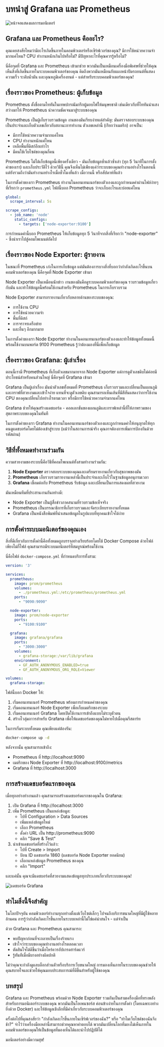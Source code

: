 # บทนำสู่ Grafana และ Prometheus

![หน้าจอแสดงผลการมอนิเตอร์](image.png)

## Grafana และ Prometheus คืออะไร?

คุณเคยสงสัยไหมว่ามีอะไรเกิดขึ้นภายในคอมพิวเตอร์หรือเซิร์ฟเวอร์ของคุณ? มีการใช้หน่วยความจำมากแค่ไหน? CPU ทำงานหนักเกินไปหรือไม่? มีปัญหาอะไรที่คุณควรรู้หรือไม่?

นี่คือจุดที่ Grafana และ Prometheus เข้ามาช่วย พวกมันเป็นเหมือนเครื่องมือพิเศษที่ช่วยให้คุณเห็นสิ่งที่เกิดขึ้นภายในระบบคอมพิวเตอร์ของคุณ คิดถึงพวกมันเหมือนกับแผงหน้าปัดรถยนต์ที่แสดงความเร็ว ระดับน้ำมัน และอุณหภูมิเครื่องยนต์ - แต่สำหรับระบบคอมพิวเตอร์ของคุณ!

## เรื่องราวของ Prometheus: ผู้เก็บข้อมูล

Prometheus ตั้งชื่อตามไททันในเทพปกรณัมกรีกผู้มอบไฟให้มนุษยชาติ เช่นเดียวกับที่ไททันนำแสงสว่างมาให้ Prometheus นำความชัดเจนมาสู่ระบบของคุณ

Prometheus เป็นผู้เก็บรวบรวมข้อมูล งานของมันเรียบง่ายแต่สำคัญ: มันตรวจสอบระบบของคุณเป็นประจำและเก็บตัวเลขเกี่ยวกับสถานะการทำงาน ตัวเลขเหล่านี้ (เรียกว่าเมตริก) อาจเป็น:
- มีการใช้หน่วยความจำมากแค่ไหน
- CPU ทำงานหนักแค่ไหน
- เหลือพื้นที่ดิสก์อีกเท่าไร
- มีคนใช้เว็บไซต์ของคุณกี่คน

Prometheus ไม่ได้เก็บข้อมูลนี้เพียงครั้งเดียว - มันเก็บข้อมูลซ้ำแล้วซ้ำเล่า (ทุก 5 วินาทีในการตั้งค่าของเรา) และเก็บประวัติไว้ ด้วยวิธีนี้ คุณจึงเห็นไม่เพียงแค่ว่าระบบของคุณทำงานอย่างไรในตอนนี้ แต่ยังรวมถึงว่ามันทำงานอย่างไรเมื่อชั่วโมงที่แล้ว เมื่อวานนี้ หรือสัปดาห์ที่แล้ว

ในการตั้งค่าของเรา Prometheus ทำงานในคอนเทนเนอร์ของตัวเองและถูกกำหนดค่าผ่านไฟล์ง่ายๆ ที่เรียกว่า `prometheus.yml` ไฟล์นี้บอก Prometheus ว่าจะเก็บอะไรและบ่อยแค่ไหน

```yaml
global:
  scrape_interval: 5s

scrape_configs:
  - job_name: 'node'
    static_configs:
      - targets: ['node-exporter:9100']
```

การกำหนดค่านี้บอก Prometheus ให้เก็บข้อมูลทุก 5 วินาทีจากสิ่งที่เรียกว่า "node-exporter" - ซึ่งนำเราไปสู่คอมโพเนนต์ถัดไป

## เรื่องราวของ Node Exporter: ผู้รายงาน

ในขณะที่ Prometheus เก่งในการเก็บข้อมูล แต่มันต้องการบางสิ่งที่บอกว่ากำลังเกิดอะไรขึ้นบนคอมพิวเตอร์ของคุณ นี่คือจุดที่ Node Exporter เข้ามา

Node Exporter เป็นเหมือนนักข่าว งานของมันคือดูระบบคอมพิวเตอร์ของคุณ รวบรวมข้อมูลเกี่ยวกับมัน และทำให้ข้อมูลนี้พร้อมใช้งานสำหรับ Prometheus ในการเก็บรวบรวม

Node Exporter สามารถรายงานเกี่ยวกับหลายด้านของระบบของคุณ:
- การใช้งาน CPU
- การใช้หน่วยความจำ
- พื้นที่ดิสก์
- การจราจรเครือข่าย
- และอื่นๆ อีกมากมาย

ในการตั้งค่าของเรา Node Exporter ทำงานในคอนเทนเนอร์ของตัวเองและทำให้ข้อมูลทั้งหมดนี้พร้อมใช้งานบนพอร์ต 9100 Prometheus รู้ว่าต้องมองที่นี่เพื่อเก็บข้อมูล

## เรื่องราวของ Grafana: ผู้เล่าเรื่อง

ตอนนี้เรามี Prometheus ที่เก็บตัวเลขมากมายจาก Node Exporter แต่การดูตัวเลขดิบไม่ค่อยมีประโยชน์สำหรับคนส่วนใหญ่ นี่คือจุดที่ Grafana เข้ามา

Grafana เป็นผู้เล่าเรื่อง มันนำตัวเลขทั้งหมดที่ Prometheus เก็บรวบรวมและเปลี่ยนเป็นแผนภูมิและกราฟที่สวยงามและเข้าใจง่าย แทนที่จะดูตัวเลขดิบ คุณสามารถเห็นเส้นที่มีสีสันแสดงว่าการใช้งาน CPU ของคุณเปลี่ยนไปอย่างไรตามเวลา หรือมีการใช้หน่วยความจำมากแค่ไหน

Grafana ช่วยให้คุณสร้างแดชบอร์ด - คอลเลกชันของแผนภูมิและกราฟเหล่านี้ที่ให้ภาพรวมของสุขภาพระบบของคุณในทันที

ในการตั้งค่าของเรา Grafana ทำงานในคอนเทนเนอร์ของตัวเองและถูกกำหนดค่าให้อนุญาตให้ทุกคนดูแดชบอร์ดโดยไม่ต้องเข้าสู่ระบบ (แม้ว่าในสถานการณ์จริง คุณอาจต้องการเพิ่มการป้องกันด้วยรหัสผ่าน)

## วิธีที่ทั้งหมดทำงานร่วมกัน

ความสวยงามของระบบนี้คือวิธีที่คอมโพเนนต์ทั้งสามทำงานร่วมกัน:

1. **Node Exporter** ตรวจสอบระบบของคุณและเตรียมรายงานเกี่ยวกับสุขภาพของมัน
2. **Prometheus** เก็บรวบรวมรายงานเหล่านี้เป็นประจำและเก็บไว้ในฐานข้อมูลอนุกรมเวลา
3. **Grafana** เชื่อมต่อกับ Prometheus รับข้อมูล และเปลี่ยนเป็นการแสดงผลที่สวยงาม

มันเหมือนทีมที่ประสานงานกันอย่างดี:
- Node Exporter เป็นผู้สื่อข่าวภาคสนามที่รวบรวมข้อเท็จจริง
- Prometheus เป็นบรรณาธิการที่เก็บรวบรวมและจัดระเบียบรายงานทั้งหมด
- Grafana เป็นหนังสือพิมพ์ที่นำเสนอข้อมูลในรูปแบบที่ทุกคนเข้าใจได้ง่าย

## การตั้งค่าระบบมอนิเตอร์ของคุณเอง

สิ่งที่ดีเกี่ยวกับการตั้งค่านี้คือทั้งหมดถูกบรรจุอย่างเรียบร้อยโดยใช้ Docker Compose ด้วยไฟล์เพียงไม่กี่ไฟล์ คุณสามารถมีระบบมอนิเตอร์ที่สมบูรณ์พร้อมใช้งาน

นี่คือไฟล์ `docker-compose.yml` ที่กำหนดบริการทั้งสาม:

```yaml
version: '3'

services:
  prometheus:
    image: prom/prometheus
    volumes:
      - ./prometheus.yml:/etc/prometheus/prometheus.yml
    ports:
      - "9090:9090"

  node-exporter:
    image: prom/node-exporter
    ports:
      - "9100:9100"

  grafana:
    image: grafana/grafana
    ports:
      - "3000:3000"
    volumes:
      - grafana-storage:/var/lib/grafana
    environment:
      - GF_AUTH_ANONYMOUS_ENABLED=true
      - GF_AUTH_ANONYMOUS_ORG_ROLE=Viewer

volumes:
  grafana-storage:
```

ไฟล์นี้บอก Docker ให้:
1. เริ่มคอนเทนเนอร์ Prometheus พร้อมการกำหนดค่าของคุณ
2. เริ่มคอนเทนเนอร์ Node Exporter เพื่อเก็บเมตริกของระบบ
3. เริ่มคอนเทนเนอร์ Grafana โดยเปิดใช้งานการเข้าถึงแบบไม่ระบุตัวตน
4. สร้างโวลุ่มถาวรสำหรับ Grafana เพื่อให้แดชบอร์ดของคุณไม่หายไปเมื่อคุณรีสตาร์ท

ในการเริ่มระบบทั้งหมด คุณเพียงแค่ต้องรัน:

```bash
docker-compose up -d
```

หลังจากนั้น คุณสามารถเข้าถึง:
- Prometheus ที่ http://localhost:9090
- เมตริกของ Node Exporter ที่ http://localhost:9100/metrics
- Grafana ที่ http://localhost:3000

## การสร้างแดชบอร์ดแรกของคุณ

เมื่อทุกอย่างทำงานแล้ว คุณสามารถสร้างแดชบอร์ดแรกของคุณใน Grafana:

1. เปิด Grafana ที่ http://localhost:3000
2. เพิ่ม Prometheus เป็นแหล่งข้อมูล:
   - ไปที่ Configuration > Data Sources
   - เพิ่มแหล่งข้อมูลใหม่
   - เลือก Prometheus
   - ตั้งค่า URL เป็น http://prometheus:9090
   - คลิก "Save & Test"
3. นำเข้าแดชบอร์ดที่สร้างไว้แล้ว:
   - ไปที่ Create > Import
   - ป้อน ID แดชบอร์ด 1860 (แดชบอร์ด Node Exporter ยอดนิยม)
   - เลือกแหล่งข้อมูล Prometheus ของคุณ
   - คลิก "Import"

และแค่นั้น คุณจะมีแดชบอร์ดที่สวยงามแสดงข้อมูลทุกประเภทเกี่ยวกับระบบของคุณ!

![แดชบอร์ด Grafana](image-1.png)

## ทำไมสิ่งนี้จึงสำคัญ

ในโลกปัจจุบัน คอมพิวเตอร์ทำงานทุกอย่างตั้งแต่เว็บไซต์เล็กๆ ไปจนถึงบริการขนาดใหญ่ที่มีผู้ใช้หลายล้านคน การรู้ว่ากำลังเกิดอะไรขึ้นภายในระบบเหล่านี้ไม่ใช่แค่น่าสนใจ - แต่จำเป็น

ด้วย Grafana และ Prometheus คุณสามารถ:
- พบปัญหาก่อนที่จะกลายเป็นเรื่องร้ายแรง
- เข้าใจว่าระบบของคุณทำงานอย่างไรตลอดเวลา
- ตัดสินใจได้ดีขึ้นว่าเมื่อไหร่ควรอัปเกรดฮาร์ดแวร์
- รู้ทันทีเมื่อมีบางอย่างผิดปกติ

ไม่ว่าคุณจะกำลังดูแลบล็อกส่วนตัวหรือบริการเว็บขนาดใหญ่ การมองเห็นภายในระบบของคุณช่วยให้คุณสบายใจและช่วยให้คุณมอบประสบการณ์ที่ดีขึ้นสำหรับผู้ใช้ของคุณ

## บทสรุป

Grafana และ Prometheus พร้อมด้วย Node Exporter รวมกันเป็นสามเครื่องมือที่ทรงพลังสำหรับการมอนิเตอร์ระบบของคุณ พวกมันเป็นโอเพนซอร์ส ค่อนข้างง่ายในการตั้งค่า (โดยเฉพาะอย่างยิ่งด้วย Docker) และให้ข้อมูลเชิงลึกที่มีค่าเกี่ยวกับระบบคอมพิวเตอร์ของคุณ

ครั้งต่อไปที่คุณสงสัยว่า "กำลังเกิดอะไรขึ้นภายในเซิร์ฟเวอร์ของฉัน?" หรือ "ทำไมเว็บไซต์ของฉันจึงช้า?" จำไว้ว่าเครื่องมือเหล่านี้สามารถช่วยคุณหาคำตอบได้ พวกมันเปลี่ยนโลกที่มองไม่เห็นภายในคอมพิวเตอร์ของคุณให้เป็นข้อมูลที่มองเห็นได้และนำไปปฏิบัติได้

มอนิเตอร์อย่างมีความสุข!
